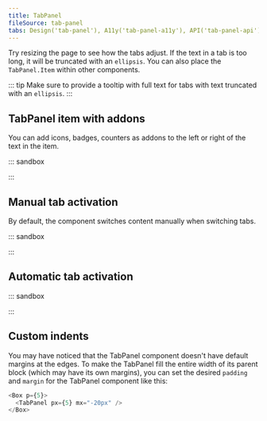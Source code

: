 ```yaml
---
title: TabPanel
fileSource: tab-panel
tabs: Design('tab-panel'), A11y('tab-panel-a11y'), API('tab-panel-api'), Example('tab-panel-code'), Changelog('tab-panel-changelog')
---
```


Try resizing the page to see how the tabs adjust. If the text in a tab is too long, it will be truncated with an `ellipsis`. You can also place the `TabPanel.Item` within other components.

::: tip
Make sure to provide a tooltip with full text for tabs with text truncated with an `ellipsis`.
:::

## TabPanel item with addons

You can add icons, badges, counters as addons to the left or right of the text in the item.

::: sandbox

<script lang="tsx">
  export Demo from './examples/tab_panel_item_addons.tsx';
</script>

:::

## Manual tab activation

By default, the component switches content manually when switching tabs.

::: sandbox

<script lang="tsx">
  export Demo from './examples/manual_tab_activation.tsx';
</script>

:::

## Automatic tab activation

::: sandbox

<script lang="tsx">
  export Demo from './examples/automatic_tab_activation.tsx';
</script>

:::

## Custom indents

You may have noticed that the TabPanel component doesn't have default margins at the edges. To make the TabPanel fill the entire width of its parent block (which may have its own margins), you can set the desired `padding` and `margin` for the TabPanel component like this:

```typescript
<Box p={5}>
  <TabPanel px={5} mx="-20px" />
</Box>
```

